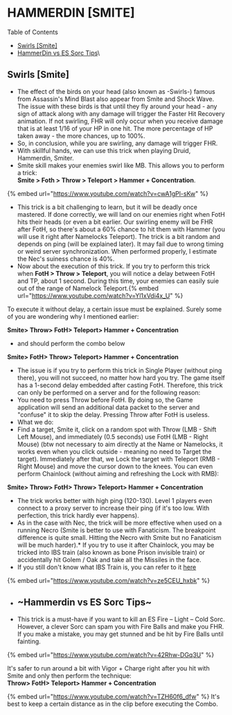 # HAMMERDIN [SMITE]

Table of Contents

* [Swirls [Smite]](https://tm.diablo2-en.com/?p=10123&preview=true)
* [HammerDin vs ES Sorc Tips](https://tm.diablo2-en.com/?p=10123&preview=true)\

## Swirls [Smite]

* The effect of the birds on your head (also known as -Swirls-) famous from Assassin's Mind Blast also appear from Smite and Shock Wave. The issue with these birds is that until they fly around your head - any sign of attack along with any damage will trigger the Faster Hit Recovery animation. If not swirling, FHR will only occur when you receive damage that is at least 1/16 of your HP in one hit. The more percentage of HP taken away - the more chances, up to 100%.
* So, in conclusion, while you are swirling, any damage will trigger FHR.
* With skillful hands, we can use this trick when playing Druid, Hammerdin, Smiter.
* Smite skill makes your enemies swirl like MB. This allows you to perform a trick:\
  **Smite > Foth > Throw > Teleport > Hammer + Concentration**.

{% embed url="https://www.youtube.com/watch?v=cwA1gPl-sKw" %}

* This trick is a bit challenging to learn, but it will be deadly once mastered. If done correctly, we will land on our enemies right when FotH hits their heads (or even a bit earlier. Our swirling enemy will be FHR after FotH, so there's about a 60% chance to hit them with Hammer (you will use it right after Namelocks Teleport). The trick is a bit random and depends on ping (will be explained later). It may fail due to wrong timing or weird server synchronization. When performed properly, I estimate the Nec's suiness chance is 40%.
* Now about the execution of this trick. If you try to perform this trick when **FotH > Throw > Teleport**, you will notice a delay between FotH and TP, about 1 second. During this time, your enemies can easily suie out of the range of Namelock Teleport.{% embed url="https://www.youtube.com/watch?v=Yl1xVdi4x_U" %}

To execute it without delay, a certain issue must be explained. Surely some of you are wondering why I mentioned earlier:

**Smite> Throw> FotH> Teleport> Hammer + Concentration**

* and should perform the combo below

**Smite> FotH> Throw> Teleport> Hammer + Concentration**

* The issue is if you try to perform this trick in Single Player (without ping there), you will not succeed, no matter how hard you try. The game itself has a 1-second delay embedded after casting FotH. Therefore, this trick can only be performed on a server and for the following reason:
* You need to press Throw before FotH. By doing so, the Game application will send an additional data packet to the server and "confuse" it to skip the delay. Pressing Throw after FotH is useless.
* What we do:
* Find a target, Smite it, click on a random spot with Throw (LMB - Shift Left Mouse), and immediately (0.5 seconds) use FotH (LMB - Right Mouse) (btw not necessary to aim directly at the Name or Namelocks, it works even when you click outside - meaning no need to Target the target). Immediately after that, we Lock the target with Teleport (RMB - Right Mouse) and move the cursor down to the knees. You can even perform Chainlock (without aiming and refreshing the Lock with RMB):

**Smite> Throw> FotH> Throw> Teleport> Hammer + Concentration**

* The trick works better with high ping (120-130). Level 1 players even connect to a proxy server to increase their ping (if it's too low. With perfection, this trick hardly ever happens).
* As in the case with Nec, the trick will be more effective when used on a running Necro (Smite is better to use with Fanaticism. The breakpoint difference is quite small. Hitting the Necro with Smite but no Fanaticism will be much harder).* If you try to use it after Chainlock, you may be tricked into IBS train (also known as bone Prison invisible train) or accidentally hit Golem / Oak and take all the Missiles in the face.
* If you still don't know what IBS Train is, you can refer to it [here](https://tm.diablo2-vn.com/huong-dan-pvp/necrobone-ibs-train/?preview\_id=10102\&preview\_nonce=8725f0b895\&post\_format=standard&\_thumbnail\_id=-1\&preview=true)

{% embed url="https://www.youtube.com/watch?v=ze5CEU_hxbk" %}

* ## \~Hammerdin vs ES Sorc Tips\~
* This trick is a must-have if you want to kill an ES Fire – Light – Cold Sorc. However, a clever Sorc can spam you with Fire Balls and make you FHR. If you make a mistake, you may get stunned and be hit by Fire Balls until fainting.

{% embed url="https://www.youtube.com/watch?v=42Rhw-DGq3U" %}

It's safer to run around a bit with Vigor + Charge right after you hit with Smite and only then perform the technique:\
**Throw> FotH> Teleport> Hammer + Concentration**

{% embed url="https://www.youtube.com/watch?v=TZH60f6_dfw" %}
It's best to keep a certain distance as in the clip before executing the Combo.